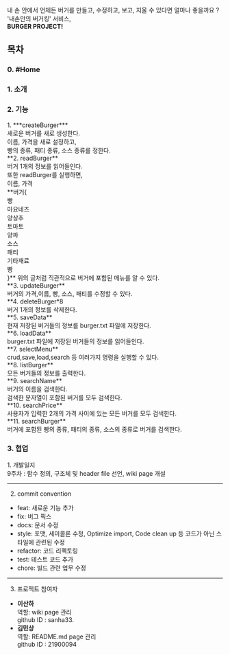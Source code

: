 내 손 안에서 언제든 버거를 만들고, 수정하고, 보고, 지울 수 있다면 얼마나 좋을까요 ?  
'내손안의 버거킹' 서비스,   
**BURGER PROJECT!**

<h2>목차</h2>
 
<h3>0. #Home</h3>

<h3>1. 소개</h3>

<h3>2. 기능</h3>
1. ***createBurger***    <br>
새로운 버거를 새로 생성한다.   <br>
이름, 가격을 새로 설정하고,    <br>
빵의 종류, 패티 종류, 소스 종류를 정한다.  <br>  
**2. readBurger**      <br>
버거 1개의 정보를 읽어들인다. <br>      
또한 readBurger를 실행하면,      <br>
이름, 가격      <br>
**버거{  <br>
빵  <br>
마요네즈  <br>
양상추  <br>
토마토  <br>
양파  <br>
소스  <br>
패티    <br>
기타재료  <br>
빵  <br>
}**  
위의 글처럼 직관적으로 버거에 포함된 메뉴를 알 수 있다. <br>
**3. updateBurger**  <br>
 버거의 가격,이름, 빵, 소스, 패티를 수정할 수 있다.  <br>
**4. deleteBurger*8  <br>
버거 1개의 정보를 삭제한다. <br> 
**5. saveData** <br>
현재 저장된 버거들의 정보를 burger.txt 파일에 저장한다.  <br>
**6. loadData**  <br>
burger.txt 파일에 저장된 버거들의 정보를 읽어들인다. <br> 
**7. selectMenu**  <br>
crud,save,load,search 등 여러가지 명령을 실행할 수 있다. <br> 
**8. listBurger**  <br>
모든 버거들의 정보를 출력한다.  <br>
**9. searchName**  <br>
버거의 이름을 검색한다.  <br>
검색한 문자열이 포함된 버거를 모두 검색한다. <br>   
**10. searchPrice**  <br>
사용자가 입력한 2개의 가격 사이에 있는 모든 버거를 모두 검색한다. <br>  
**11. searchBurger**     <br>
 버거에 포함된 빵의 종류, 패티의 종류, 소스의 종류로 버거를 검색한다.  <br>
<h3>3. 협업</h3>  
1. 개발일지 <br>    
 9주차 : 함수 정의, 구조체 및 header file 선언, wiki page 개설   

___
2. commit convention
+ feat: 새로운 기능 추가   
+ fix: 버그 픽스   
+ docs: 문서 수정  
+ style: 포맷,  세미콜론 수정, Optimize import, Code clean up 등 코드가 아닌 스타일에 관련된 수정   
+ refactor: 코드 리펙토링  
+ test: 테스트 코드 추가  
+ chore: 빌드 관련 업무 수정

___
3. 프로젝트 참여자 <br>
* **이산하**  
역할: wiki page 관리  
github ID : sanha33. 
* **김민상**  
역할: README.md page 관리  
github ID : 21900094